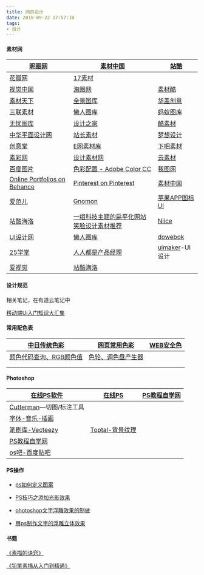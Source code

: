 ```yaml
---
title: 网页设计
date: 2018-09-22 17:57:10
tags:
- 设计
---
```


#### 素材网

| [昵图网](https://www.nipic.com/)                         | [素材中国](http://www.sccnn.com/)                            | [站酷](http://www.zcool.com.cn/)                             |
| -------------------------------------------------------- | ------------------------------------------------------------ | ------------------------------------------------------------ |
| [花瓣网](https://huaban.com/)                            | [17素材](http://www.17sucai.com/)                            |                                                              |
| [视觉中国]( http://down.chinavisual.com/)                | [淘图网](http://www.taopic.com/)                             | [素材酷](http://www.sccooo.com/)                             |
| [素材天下](http://www.sucaitianxia.com/)                 | [全景图库](http://www.quanjing.com/)                         | [华盖创意](http://www.gettyimages.cn/)                       |
| [三联素材](http://www.3lian.com/)                        | [懒人图库](http://www.lanrentuku.com/)                       | [蚂蚁图库](http://www.mypsd.com.cn/)                         |
| [无忧图库](http://www.5utu.com/)                         | [设计之家](http://www.52-design.net)                         | [酷素材](http://www.coolsc.net/)                             |
| [中华平面设计网](http://plane.a963.com/)                 | [站长素材](http://sc.chinaz.com/)                            | [梦想设计](http://www.itdream.com.cn/)                       |
| [创意堂](http://www.chuangyitang.com/)                   | [E网素材库](http://www.web07.cn/)                            | [下吧素材](http://www.uuuu.cc/sc/)                           |
| [素彩网](http://www.sc115.com/)                          | [设计素材网](http://www.psdsucai.com/)                       | [云素材](http://www.yunsc.com/)                              |
| [百度图片](https://image.baidu.com/)                     | [色彩配置 - Adobe Color CC](https://color.adobe.com/zh/create/color-wheel/) | [我图网](https://www.ooopic.com/)                            |
| [Online Portfolios on Behance](https://www.behance.net/) | [Pinterest on Pinterest](https://www.pinterest.com/pinterest/) | [素材中国](http://www.sccnn.com/)                            |
| [爱范儿](https://www.ifanr.com/)                         | [Gnomon](https://www.gnomon.edu/)                            | [苹果APP图标UI](http://www.uimaker.com/uimakerhtml/uidesign/icontubiao/2013/0301/69489.html) |
| [站酷海洛](https://www.hellorf.com/)                     | [一组科技主题的扁平化网站笑脸设计素材推荐](https://www.25xt.com/subject/4667.html) | [Niice](https://niice.co/)                                   |
| [UI设计网](http://www.uisheji.com/)                      | [懒人图库](https://www.lanrentuku.com/)                      | [dowebok](https://www.dowebok.com/)                          |
| [25学堂](http://www.25xt.com/)                           | [人人都是产品经理](https://www.woshipm.com/)                 | [uimaker](http://www.uimaker.com/)-UI设计                    |
| [爱视觉](https://ishijue.com/)                           | [站酷海洛](https://www.hellorf.com/)                         |                                                              |

#### 设计规范

相关笔记，在有道云笔记中

[移动端Ui入门知识大汇集](https://www.xueui.cn/ui-tutorial-collection)

#### 常用配色表

| [中日传统色彩](http://tool.chinaz.com/Tools/cj)              | [网页常用色彩](http://tool.chinaz.com/Tools/use)             | [WEB安全色](http://tool.chinaz.com/Tools/web) |
| ------------------------------------------------------------ | ------------------------------------------------------------ | --------------------------------------------- |
| [颜色代码查询、RGB颜色值](http://tool.chinaz.com/tools/selectcolor.aspx) | [色轮、调色盘产生器](https://color.adobe.com/zh/create/color-wheel) |                                               |
|                                                              |                                                              |                                               |
|                                                              |                                                              |                                               |

#### Photoshop

| [在线PS软件](https://www.uupoop.com/#/)                   | [在线PS](https://ps.gaoding.com/#/)                  | [PS教程自学网](https://www.16xx8.com/) |
| --------------------------------------------------------- | ---------------------------------------------------- | -------------------------------------- |
| [Cutterman](http://www.cutterman.cn/zh)—切图/标注工具     |                                                      |                                        |
| [字体-音乐-插画](https://www.yestone.com/)                |                                                      |                                        |
| [笔刷库-Vecteezy](https://www.vecteezy.com/)              | [Toptal-背景纹理](http://subtlepatterns.com/page/2/) |                                        |
| [PS教程自学网](https://www.16xx8.com/)                    |                                                      |                                        |
| [ps吧-百度贴吧](https://tieba.baidu.com/f?kw=ps&ie=utf-8) |                                                      |                                        |

#### PS操作

- [ps如何定义图案](https://jingyan.baidu.com/article/f0062228de51a4fbd3f0c811.html)

- [PS技巧之添加光影效果](https://jingyan.baidu.com/article/925f8cb8f1cb23c0dce05665.html)
- [photoshop文字浮雕效果的制做](https://jingyan.baidu.com/article/cdddd41c488d0753cb00e199.html)
- [用ps制作文字的浮雕立体效果](https://jingyan.baidu.com/article/ad310e80f15ec21849f49ee4.html)

#### 书籍

[《素描的诀窍》](http://product.dangdang.com/23497052.html)

[《铅笔素描从入门到精通》](http://product.dangdang.com/23202223.html)

